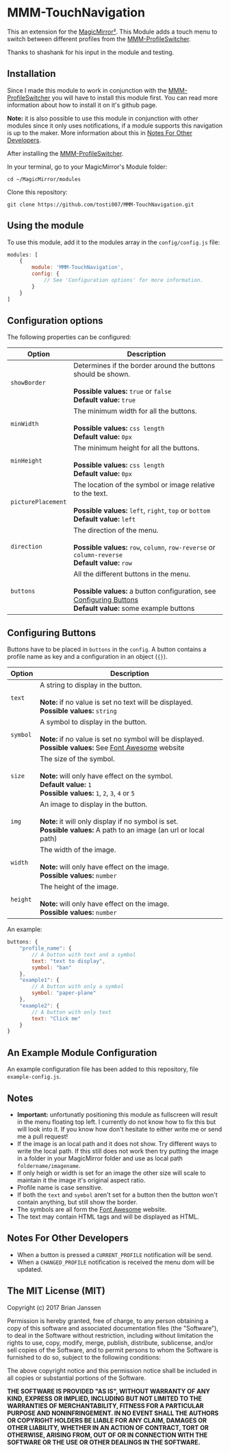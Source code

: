 <!-- All the links I use multiple times in this readme file, this way I won't have to copy paste so often -->
[MMM-ProfileSwitcher]: https://github.com/tosti007/MMM-ProfileSwitcher
[MMM-TouchNavigation]: https://github.com/tosti007/MMM-TouchNavigation


# MMM-TouchNavigation

This an extension for the [MagicMirror²](https://magicmirror.builders/).
This Module adds a touch menu to switch between different profiles from the [MMM-ProfileSwitcher].

Thanks to shashank for his input in the module and testing.

## Installation

Since I made this module to work in conjunction with the [MMM-ProfileSwitcher] you will have to install this module first.
You can read more information about how to install it on it's github page.

**Note:** it is also possible to use this module in conjunction with other modules since it only uses notifications,
if a module supports this navigation is up to the maker. More information about this in [Notes For Other Developers](#notes-for-other-developers).

After installing the [MMM-ProfileSwitcher].

In your terminal, go to your MagicMirror's Module folder:
````
cd ~/MagicMirror/modules
````

Clone this repository:
````
git clone https://github.com/tosti007/MMM-TouchNavigation.git
````

## Using the module

To use this module, add it to the modules array in the `config/config.js` file:
````javascript
modules: [
    {
        module: 'MMM-TouchNavigation',
        config: {
            // See 'Configuration options' for more information.
        }
    }
]
````

## Configuration options

The following properties can be configured:

| Option             | Description
| ------------------ | -----------
| `showBorder`       | Determines if the border around the buttons should be shown. <br><br> **Possible values:** `true` or `false` <br> **Default value:** `true`
| `minWidth`         | The minimum width for all the buttons. <br><br> **Possible values:** `css length` <br> **Default value:** `0px`
| `minHeight`        | The minimum height for all the buttons. <br><br> **Possible values:** `css length` <br> **Default value:** `0px`
| `picturePlacement` | The location of the symbol or image relative to the text. <br><br> **Possible values:** `left`, `right`, `top` or `bottom` <br> **Default value:** `left`
| `direction`        | The direction of the menu. <br><br> **Possible values:** `row`, `column`, `row-reverse` or `column-reverse`<br> **Default value:** `row`
| `buttons`          | All the different buttons in the menu. <br><br> **Possible values:** a button configuration, see [Configuring Buttons](#configuring-buttons) <br> **Default value:** some example buttons


## Configuring Buttons
Buttons have to be placed in `buttons` in the `config`. A button contains a profile name as key and a configuration in an object (`{}`).

| Option   | Description
| -------- | -----------
| `text`   | A string to display in the button. <br><br> **Note:** if no value is set no text will be displayed. <br> **Possible values:** `string`
| `symbol` | A symbol to display in the button. <br><br> **Note:** if no value is set no symbol will be displayed. <br> **Possible values:** See [Font Awesome](http://fontawesome.io/icons/) website
| `size`   | The size of the symbol. <br><br> **Note:** will only have effect on the symbol. <br> **Default value:** `1` <br> **Possible values:** `1`, `2`, `3`, `4` or `5`
| `img`    | An image to display in the button. <br><br> **Note:** it will only display if no symbol is set. <br> **Possible values:** A path to an image (an url or local path)
| `width`  | The width of the image. <br><br> **Note:** will only have effect on the image. <br> **Possible values:** `number`
| `height` | The height of the image. <br><br> **Note:** will only have effect on the image. <br> **Possible values:** `number`

An example:
````javascript
buttons: {
    "profile_name": { 
        // A button with text and a symbol
        text: "text to display",
        symbol: "ban"
    },
    "example1": {
        // A button with only a symbol
        symbol: "paper-plane"
    },
    "example2": {
        // A button with only text
        text: "Click me"  
    }
}
````

## An Example Module Configuration
An example configuration file has been added to this repository, file `example-config.js`.

## Notes
* **Important:** unfortunatly positioning this module as fullscreen will result in the menu floating top left. I currently do not know how to fix this but will look into it. If you know how don't hesitate to either write me or send me a pull request!
* If the image is an local path and it does not show. Try different ways to write the local path. If this still does not work then try putting the image in a folder in your MagicMirror folder and use as local path `foldername/imagename`.
* If only heigh or width is set for an image the other size will scale to maintain it the image it's original aspect ratio.
* Profile name is case sensitive.
* If both the `text` and `symbol` aren't set for a button then the button won't contain anything, but still show the border.
* The symbols are all form the [Font Awesome](http://fontawesome.io/icons/) website.
* The text may contain HTML tags and will be displayed as HTML.

## Notes For Other Developers
* When a button is pressed a `CURRENT_PROFILE` notification will be send.
* When a `CHANGED_PROFILE` notification is received the menu dom will be updated.

## The MIT License (MIT)

Copyright (c) 2017 Brian Janssen

Permission is hereby granted, free of charge, to any person obtaining a copy
of this software and associated documentation files (the "Software"), to deal
in the Software without restriction, including without limitation the rights
to use, copy, modify, merge, publish, distribute, sublicense, and/or sell
copies of the Software, and to permit persons to whom the Software is
furnished to do so, subject to the following conditions:

The above copyright notice and this permission notice shall be included in all
copies or substantial portions of the Software.

**THE SOFTWARE IS PROVIDED "AS IS", WITHOUT WARRANTY OF ANY KIND, EXPRESS OR
IMPLIED, INCLUDING BUT NOT LIMITED TO THE WARRANTIES OF MERCHANTABILITY,
FITNESS FOR A PARTICULAR PURPOSE AND NONINFRINGEMENT. IN NO EVENT SHALL THE
AUTHORS OR COPYRIGHT HOLDERS BE LIABLE FOR ANY CLAIM, DAMAGES OR OTHER
LIABILITY, WHETHER IN AN ACTION OF CONTRACT, TORT OR OTHERWISE, ARISING FROM,
OUT OF OR IN CONNECTION WITH THE SOFTWARE OR THE USE OR OTHER DEALINGS IN THE
SOFTWARE.**
